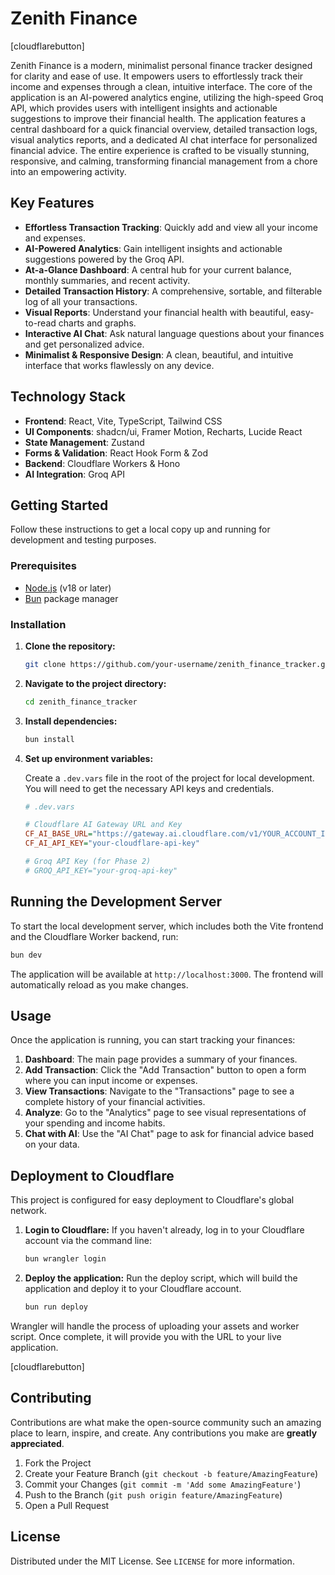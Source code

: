 # Zenith Finance

[cloudflarebutton]

Zenith Finance is a modern, minimalist personal finance tracker designed for clarity and ease of use. It empowers users to effortlessly track their income and expenses through a clean, intuitive interface. The core of the application is an AI-powered analytics engine, utilizing the high-speed Groq API, which provides users with intelligent insights and actionable suggestions to improve their financial health. The application features a central dashboard for a quick financial overview, detailed transaction logs, visual analytics reports, and a dedicated AI chat interface for personalized financial advice. The entire experience is crafted to be visually stunning, responsive, and calming, transforming financial management from a chore into an empowering activity.

## Key Features

-   **Effortless Transaction Tracking**: Quickly add and view all your income and expenses.
-   **AI-Powered Analytics**: Gain intelligent insights and actionable suggestions powered by the Groq API.
-   **At-a-Glance Dashboard**: A central hub for your current balance, monthly summaries, and recent activity.
-   **Detailed Transaction History**: A comprehensive, sortable, and filterable log of all your transactions.
-   **Visual Reports**: Understand your financial health with beautiful, easy-to-read charts and graphs.
-   **Interactive AI Chat**: Ask natural language questions about your finances and get personalized advice.
-   **Minimalist & Responsive Design**: A clean, beautiful, and intuitive interface that works flawlessly on any device.

## Technology Stack

-   **Frontend**: React, Vite, TypeScript, Tailwind CSS
-   **UI Components**: shadcn/ui, Framer Motion, Recharts, Lucide React
-   **State Management**: Zustand
-   **Forms & Validation**: React Hook Form & Zod
-   **Backend**: Cloudflare Workers & Hono
-   **AI Integration**: Groq API

## Getting Started

Follow these instructions to get a local copy up and running for development and testing purposes.

### Prerequisites

-   [Node.js](https://nodejs.org/) (v18 or later)
-   [Bun](https://bun.sh/) package manager

### Installation

1.  **Clone the repository:**
    ```sh
    git clone https://github.com/your-username/zenith_finance_tracker.git
    ```

2.  **Navigate to the project directory:**
    ```sh
    cd zenith_finance_tracker
    ```

3.  **Install dependencies:**
    ```sh
    bun install
    ```

4.  **Set up environment variables:**

    Create a `.dev.vars` file in the root of the project for local development. You will need to get the necessary API keys and credentials.

    ```ini
    # .dev.vars

    # Cloudflare AI Gateway URL and Key
    CF_AI_BASE_URL="https://gateway.ai.cloudflare.com/v1/YOUR_ACCOUNT_ID/YOUR_GATEWAY_ID/openai"
    CF_AI_API_KEY="your-cloudflare-api-key"

    # Groq API Key (for Phase 2)
    # GROQ_API_KEY="your-groq-api-key"
    ```

## Running the Development Server

To start the local development server, which includes both the Vite frontend and the Cloudflare Worker backend, run:

```sh
bun dev
```

The application will be available at `http://localhost:3000`. The frontend will automatically reload as you make changes.

## Usage

Once the application is running, you can start tracking your finances:

1.  **Dashboard**: The main page provides a summary of your finances.
2.  **Add Transaction**: Click the "Add Transaction" button to open a form where you can input income or expenses.
3.  **View Transactions**: Navigate to the "Transactions" page to see a complete history of your financial activities.
4.  **Analyze**: Go to the "Analytics" page to see visual representations of your spending and income habits.
5.  **Chat with AI**: Use the "AI Chat" page to ask for financial advice based on your data.

## Deployment to Cloudflare

This project is configured for easy deployment to Cloudflare's global network.

1.  **Login to Cloudflare:**
    If you haven't already, log in to your Cloudflare account via the command line:
    ```sh
    bun wrangler login
    ```

2.  **Deploy the application:**
    Run the deploy script, which will build the application and deploy it to your Cloudflare account.
    ```sh
    bun run deploy
    ```

Wrangler will handle the process of uploading your assets and worker script. Once complete, it will provide you with the URL to your live application.

[cloudflarebutton]

## Contributing

Contributions are what make the open-source community such an amazing place to learn, inspire, and create. Any contributions you make are **greatly appreciated**.

1.  Fork the Project
2.  Create your Feature Branch (`git checkout -b feature/AmazingFeature`)
3.  Commit your Changes (`git commit -m 'Add some AmazingFeature'`)
4.  Push to the Branch (`git push origin feature/AmazingFeature`)
5.  Open a Pull Request

## License

Distributed under the MIT License. See `LICENSE` for more information.